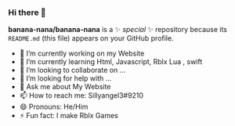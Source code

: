 ### Hi there 👋

**banana-nana/banana-nana** is a ✨ _special_ ✨ repository because its `README.md` (this file) appears on your GitHub profile.

- 🔭 I’m currently working on my Website 
- 🌱 I’m currently learning Html, Javascript, Rblx Lua , swift 
- 👯 I’m looking to collaborate on ...
- 🤔 I’m looking for help with ...
- 💬 Ask me about My Website
- 📫 How to reach me: Sillyangel3#9210
- 😄 Pronouns: He/Him
- ⚡ Fun fact: I make Rblx Games

